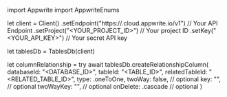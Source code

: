 import Appwrite
import AppwriteEnums

let client = Client()
    .setEndpoint("https://<REGION>.cloud.appwrite.io/v1") // Your API Endpoint
    .setProject("<YOUR_PROJECT_ID>") // Your project ID
    .setKey("<YOUR_API_KEY>") // Your secret API key

let tablesDb = TablesDb(client)

let columnRelationship = try await tablesDb.createRelationshipColumn(
    databaseId: "<DATABASE_ID>",
    tableId: "<TABLE_ID>",
    relatedTableId: "<RELATED_TABLE_ID>",
    type: .oneToOne,
    twoWay: false, // optional
    key: "", // optional
    twoWayKey: "", // optional
    onDelete: .cascade // optional
)

